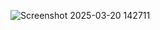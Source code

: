 
![Screenshot 2025-03-20 142711](https://github.com/user-attachments/assets/9c3dc127-1b2a-469b-bd49-08f6ac5176b4)
